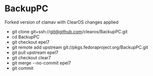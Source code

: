 # BackupPC

Forked version of clamav with ClearOS changes applied

* git clone git+ssh://git@github.com/clearos/BackupPC.git
* cd BackupPC
* git checkout epel7
* git remote add upstream git://pkgs.fedoraproject.org/BackupPC.git
* git pull upstream epel7
* git checkout clear7
* git merge --no-commit epel7
* git commit
